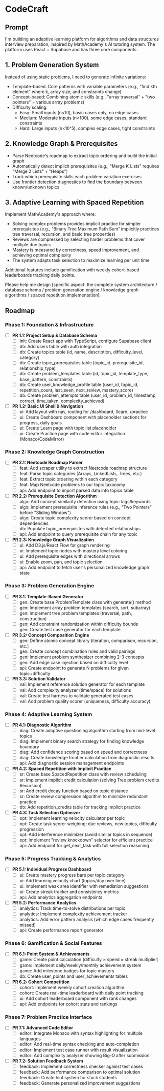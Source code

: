 # CodeCraft

## Prompt
I'm building an adaptive learning platform for algorithms and data structures interview preparation, inspired by MathAcademy's AI tutoring system. The platform uses React + Supabase and has three core components:

## 1. Problem Generation System
Instead of using static problems, I need to generate infinite variations:
- Template-based: Core patterns with variable parameters (e.g., "find kth element" where k, array size, and constraints change)
- Concept-based: Combining atomic skills (e.g., "array traversal" + "two pointers" = various array problems)
- Difficulty scaling:
  - Easy: Small inputs (n<10), basic cases only, no edge cases
  - Medium: Moderate inputs (n<100), some edge cases, standard constraints  
  - Hard: Large inputs (n<10^5), complex edge cases, tight constraints

## 2. Knowledge Graph & Prerequisites
- Parse Neetcode's roadmap to extract topic ordering and build the initial graph
- Automatically detect implicit prerequisites (e.g., "Merge K Lists" requires "Merge 2 Lists" + "Heaps")
- Track which prerequisite skills each problem variation exercises
- Use frontier detection diagnostics to find the boundary between known/unknown topics

## 3. Adaptive Learning with Spaced Repetition
Implement MathAcademy's approach where:
- Solving complex problems provides implicit practice for simpler prerequisites (e.g., "Binary Tree Maximum Path Sum" implicitly practices tree traversal, recursion, and basic tree properties)
- Reviews are compressed by selecting harder problems that cover multiple due topics
- Mastery is measured by correctness, speed improvement, and achieving optimal complexity
- The system adapts task selection to maximize learning per unit time

Additional features include gamification with weekly cohort-based leaderboards tracking daily points.

Please help me design [specific aspect: the complete system architecture / database schema / problem generation engine / knowledge graph algorithms / spaced repetition implementation].

## Roadmap
### Phase 1: Foundation & Infrastructure
- [ ] **PR 1.1: Project Setup & Database Schema**
  - [ ] init: Create React app with TypeScript, configure Supabase client
  - [ ] db: Add users table with auth integration
  - [ ] db: Create topics table (id, name, description, difficulty_level, category)
  - [ ] db: Create topic_prerequisites table (topic_id, prerequisite_id, relationship_type)
  - [ ] db: Create problem_templates table (id, topic_id, template_type, base_pattern, constraints)
  - [ ] db: Create user_knowledge_profile table (user_id, topic_id, repetition_count, last_seen, next_review, mastery_score)
  - [ ] db: Create problem_attempts table (user_id, problem_id, timestamp, correct, time_taken, complexity_achieved)
- [ ] **PR 1.2: Basic UI Shell & Navigation**
  - [ ] ui: Add layout with nav, routing for /dashboard, /learn, /practice
  - [ ] ui: Create Dashboard component with placeholder sections for progress, daily goals
  - [ ] ui: Create Learn page with topic list placeholder
  - [ ] ui: Create Practice page with code editor integration (Monaco/CodeMirror)

### Phase 2: Knowledge Graph Construction
- [ ] **PR 2.1: Neetcode Roadmap Parser**
  - [ ] feat: Add scraper utility to extract Neetcode roadmap structure
  - [ ] feat: Parse topic categories (Arrays, LinkedLists, Trees, etc.)
  - [ ] feat: Extract topic ordering within each category
  - [ ] feat: Map Neetcode problems to our topic taxonomy
  - [ ] api: Add endpoint to import parsed data into topics table
- [ ] **PR 2.2: Prerequisite Detection Algorithm**
  - [ ] algo: Add concept similarity detection using topic tags/keywords
  - [ ] algo: Implement prerequisite inference rules (e.g., "Two Pointers" before "Sliding Window")
  - [ ] algo: Create topic complexity scorer based on concept dependencies
  - [ ] db: Populate topic_prerequisites with detected relationships
  - [ ] api: Add endpoint to query prerequisite chain for any topic
- [ ] **PR 2.3: Knowledge Graph Visualization**
  - [ ] ui: Add D3.js/React Flow for graph rendering
  - [ ] ui: Implement topic nodes with mastery level coloring
  - [ ] ui: Add prerequisite edges with directional arrows
  - [ ] ui: Enable zoom, pan, and topic selection
  - [ ] api: Add endpoint to fetch user's personalized knowledge graph state

### Phase 3: Problem Generation Engine
- [ ] **PR 3.1: Template-Based Generator**
  - [ ] gen: Create base ProblemTemplate class with generate() method
  - [ ] gen: Implement array problem templates (search, sort, subarray)
  - [ ] gen: Implement tree problem templates (traversal, path, construction)
  - [ ] gen: Add constraint randomization within difficulty bounds
  - [ ] gen: Create test case generator for each template
- [ ] **PR 3.2: Concept Composition Engine**
  - [ ] gen: Define atomic concept library (iteration, comparison, recursion, etc.)
  - [ ] gen: Create concept combination rules and valid pairings
  - [ ] gen: Implement problem synthesizer combining 2-3 concepts
  - [ ] gen: Add edge case injection based on difficulty level
  - [ ] api: Create endpoint to generate N problems for given topic+difficulty
- [ ] **PR 3.3: Solution Validator**
  - [ ] val: Implement reference solution generator for each template
  - [ ] val: Add complexity analyzer (time/space) for solutions
  - [ ] val: Create test harness to validate generated test cases
  - [ ] val: Add problem quality scorer (uniqueness, difficulty accuracy)

### Phase 4: Adaptive Learning System
- [ ] **PR 4.1: Diagnostic Algorithm**
  - [ ] diag: Create adaptive questioning algorithm starting from mid-level topics
  - [ ] diag: Implement binary search strategy for finding knowledge boundary
  - [ ] diag: Add confidence scoring based on speed and correctness
  - [ ] diag: Create knowledge frontier calculation from diagnostic results
  - [ ] api: Add diagnostic session management endpoints
- [ ] **PR 4.2: Spaced Repetition with Implicit Practice**
  - [ ] sr: Create base SpacedRepetition class with review scheduling
  - [ ] sr: Implement implicit credit calculation (solving Tree problem credits Recursion)
  - [ ] sr: Add credit decay function based on topic distance
  - [ ] sr: Create review compression algorithm to minimize redundant practice
  - [ ] db: Add repetition_credits table for tracking implicit practice
- [ ] **PR 4.3: Task Selection Optimizer**
  - [ ] opt: Implement learning velocity calculator per topic
  - [ ] opt: Create task scorer weighing: due reviews, new topics, difficulty progression
  - [ ] opt: Add interference minimizer (avoid similar topics in sequence)
  - [ ] opt: Implement "review knockdown" selector for efficient practice
  - [ ] api: Add endpoint for get_next_task with full selection reasoning

### Phase 5: Progress Tracking & Analytics
- [ ] **PR 5.1: Individual Progress Dashboard**
  - [ ] ui: Create mastery progress bars per topic category
  - [ ] ui: Add learning velocity chart (topics/day over time)
  - [ ] ui: Implement weak area identifier with remediation suggestions
  - [ ] ui: Create streak tracker and consistency metrics
  - [ ] api: Add analytics aggregation endpoints
- [ ] **PR 5.2: Performance Analytics**
  - [ ] analytics: Track time-to-solve distributions per topic
  - [ ] analytics: Implement complexity achievement tracker
  - [ ] analytics: Add error pattern analysis (which edge cases frequently missed)
  - [ ] api: Create performance report generator

### Phase 6: Gamification & Social Features
- [ ] **PR 6.1: Point System & Achievements**
  - [ ] game: Create point calculation (difficulty × speed × streak multiplier)
  - [ ] game: Implement daily/weekly/monthly achievement system
  - [ ] game: Add milestone badges for topic mastery
  - [ ] db: Create user_points and user_achievements tables
- [ ] **PR 6.2: Cohort Competition**
  - [ ] cohort: Implement weekly cohort creation algorithm
  - [ ] cohort: Create real-time leaderboard with daily point tracking
  - [ ] ui: Add cohort leaderboard component with rank changes
  - [ ] api: Add endpoints for cohort stats and rankings

### Phase 7: Problem Practice Interface
- [ ] **PR 7.1: Advanced Code Editor**
  - [ ] editor: Integrate Monaco with syntax highlighting for multiple languages
  - [ ] editor: Add real-time syntax checking and auto-completion
  - [ ] editor: Implement test case runner with result visualization
  - [ ] editor: Add complexity analyzer showing Big-O after submission
- [ ] **PR 7.2: Solution Feedback System**
  - [ ] feedback: Implement correctness checker against test cases
  - [ ] feedback: Add performance comparison to optimal solution
  - [ ] feedback: Create hint system for stuck students
  - [ ] feedback: Generate personalized improvement suggestions

